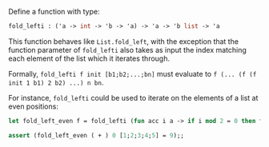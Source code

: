 Define a function with type:

```ocaml
fold_lefti : ('a -> int -> 'b -> 'a) -> 'a -> 'b list -> 'a
```

This function behaves like `List.fold_left`, with the exception that the function parameter of `fold_lefti` also takes as input the index matching each element of the list which it iterates through.

Formally, `fold_lefti f init [b1;b2;...;bn]` must evaluate to `f (... (f (f init 1 b1) 2 b2) ...) n bn`.

For instance, `fold_lefti` could be used to iterate on the elements of a list at even positions:
```ocaml
let fold_left_even f = fold_lefti (fun acc i a -> if i mod 2 = 0 then f acc a else acc);;

assert (fold_left_even ( + ) 0 [1;2;3;4;5] = 9);;
```